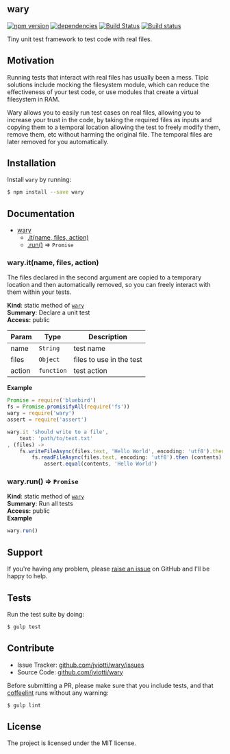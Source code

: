 wary
----

[![npm version](https://badge.fury.io/js/wary.svg)](http://badge.fury.io/js/wary)
[![dependencies](https://david-dm.org/jviotti/wary.png)](https://david-dm.org/jviotti/wary.png)
[![Build Status](https://travis-ci.org/jviotti/wary.svg?branch=master)](https://travis-ci.org/jviotti/wary)
[![Build status](https://ci.appveyor.com/api/projects/status/1g5c8bh782tnfh2s?svg=true)](https://ci.appveyor.com/project/jviotti/wary)

Tiny unit test framework to test code with real files.

Motivation
----------

Running tests that interact with real files has usually been a mess. Tipic solutions include mocking the filesystem module, which can reduce the effectiveness of your test code, or use modules that create a virtual filesystem in RAM.

Wary allows you to easily run test cases on real files, allowing you to increase your trust in the code, by taking the required files as inputs and copying them to a temporal location allowing the test to freely modify them, remove them, etc without harming the original file. The temporal files are later removed for you automatically.

Installation
------------

Install `wary` by running:

```sh
$ npm install --save wary
```

Documentation
-------------


* [wary](#module_wary)
  * [.it(name, files, action)](#module_wary.it)
  * [.run()](#module_wary.run) ⇒ <code>Promise</code>

<a name="module_wary.it"></a>
### wary.it(name, files, action)
The files declared in the second argument are copied to a temporary location and then automatically removed, so you can freely interact with them within your tests.

**Kind**: static method of <code>[wary](#module_wary)</code>  
**Summary**: Declare a unit test  
**Access:** public  

| Param | Type | Description |
| --- | --- | --- |
| name | <code>String</code> | test name |
| files | <code>Object</code> | files to use in the test |
| action | <code>function</code> | test action |

**Example**  
```js
Promise = require('bluebird')
fs = Promise.promisifyAll(require('fs'))
wary = require('wary')
assert = require('assert')

wary.it 'should write to a file',
	text: 'path/to/text.txt'
, (files) ->
	fs.writeFileAsync(files.text, 'Hello World', encoding: 'utf8').then ->
		fs.readFileAsync(files.text, encoding: 'utf8').then (contents) ->
			assert.equal(contents, 'Hello World')
```
<a name="module_wary.run"></a>
### wary.run() ⇒ <code>Promise</code>
**Kind**: static method of <code>[wary](#module_wary)</code>  
**Summary**: Run all tests  
**Access:** public  
**Example**  
```js
wary.run()
```

Support
-------

If you're having any problem, please [raise an issue](https://github.com/jviotti/wary/issues/new) on GitHub and I'll be happy to help.

Tests
-----

Run the test suite by doing:

```sh
$ gulp test
```

Contribute
----------

- Issue Tracker: [github.com/jviotti/wary/issues](https://github.com/jviotti/wary/issues)
- Source Code: [github.com/jviotti/wary](https://github.com/jviotti/wary)

Before submitting a PR, please make sure that you include tests, and that [coffeelint](http://www.coffeelint.org/) runs without any warning:

```sh
$ gulp lint
```

License
-------

The project is licensed under the MIT license.

